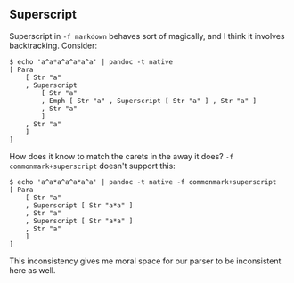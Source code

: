 ## Superscript

Superscript in `-f markdown` behaves sort of magically, and I think it involves backtracking. Consider:

```
$ echo 'a^a*a^a^a*a^a' | pandoc -t native
[ Para
    [ Str "a"
    , Superscript
        [ Str "a"
        , Emph [ Str "a" , Superscript [ Str "a" ] , Str "a" ]
        , Str "a"
        ]
    , Str "a"
    ]
]
```

How does it know to match the carets in the away it does? `-f commonmark+superscript` doesn't support this:

```
$ echo 'a^a*a^a^a*a^a' | pandoc -t native -f commonmark+superscript
[ Para
    [ Str "a"
    , Superscript [ Str "a*a" ]
    , Str "a"
    , Superscript [ Str "a*a" ]
    , Str "a"
    ]
]
```

This inconsistency gives me moral space for our parser to be inconsistent here as well.
